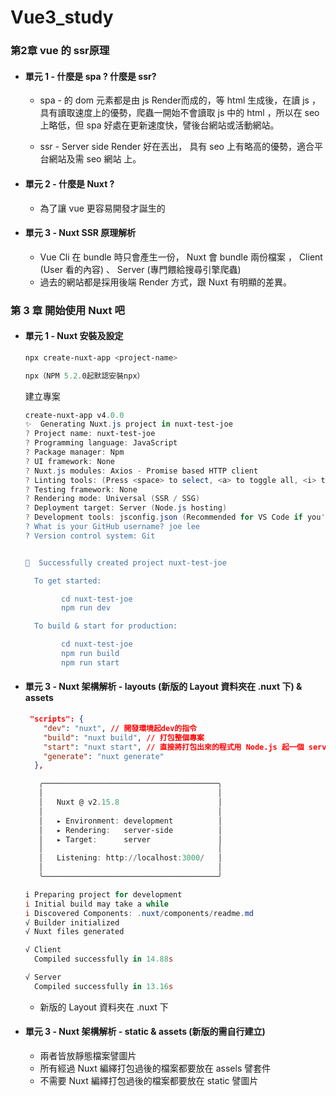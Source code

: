 # Vue3_study

### 第2章 vue 的 ssr原理

- #### 單元 1 - 什麼是 spa ? 什麼是 ssr?

  - spa - 的 dom 元素都是由 js Render而成的，等 html 生成後，在讀 js ，具有讀取速度上的優勢，爬蟲一開始不會讀取 js 中的 html ，所以在 seo 上略低，但 spa 好處在更新速度快，譬後台網站或活動網站。

  - ssr - Server side Render 好在丟出， 具有 seo 上有略高的優勢，適合平台網站及需 seo 網站 上。

- #### 單元 2 - 什麼是 Nuxt ?

  - 為了讓 vue 更容易開發才誕生的

- #### 單元 3 - Nuxt SSR 原理解析

  - Vue Cli 在 bundle 時只會產生一份， Nuxt 會 bundle 兩份檔案 ， Client (User 看的內容) 、 Server (專門餵給搜尋引擎爬蟲)
  - 過去的網站都是採用後端 Render 方式，跟 Nuxt 有明顯的差異。

### 第 3 章 開始使用 Nuxt 吧

- #### 單元 1 - Nuxt 安裝及設定

  ```powershell
  npx create-nuxt-app <project-name>
  
  npx（NPM 5.2.0起默認安裝npx）
  ```

  建立專案

  ```powershell
  create-nuxt-app v4.0.0
  ✨  Generating Nuxt.js project in nuxt-test-joe
  ? Project name: nuxt-test-joe
  ? Programming language: JavaScript
  ? Package manager: Npm
  ? UI framework: None
  ? Nuxt.js modules: Axios - Promise based HTTP client
  ? Linting tools: (Press <space> to select, <a> to toggle all, <i> to invert selection)
  ? Testing framework: None
  ? Rendering mode: Universal (SSR / SSG)
  ? Deployment target: Server (Node.js hosting)
  ? Development tools: jsconfig.json (Recommended for VS Code if you're not using typescript)
  ? What is your GitHub username? joe lee
  ? Version control system: Git
  
  
  🎉  Successfully created project nuxt-test-joe
  
    To get started:
  
          cd nuxt-test-joe
          npm run dev
  
    To build & start for production:
  
          cd nuxt-test-joe
          npm run build
          npm run start
  ```

- #### 單元 3 - Nuxt 架構解析 - layouts (新版的 Layout 資料夾在 .nuxt  下) & assets

  ```json
   "scripts": {
      "dev": "nuxt", // 開發環境起dev的指令
      "build": "nuxt build", // 打包整個專案
      "start": "nuxt start", // 直接將打包出來的程式用 Node.js 起一個 server 服務起來
      "generate": "nuxt generate"
    },
  ```

  ```powershell
     ╭───────────────────────────────────────╮
     │                                       │
     │   Nuxt @ v2.15.8                      │
     │                                       │
     │   ▸ Environment: development          │
     │   ▸ Rendering:   server-side          │
     │   ▸ Target:      server               │
     │                                       │
     │   Listening: http://localhost:3000/   │
     │                                       │
     ╰───────────────────────────────────────╯
  
  i Preparing project for development                                                   17:04:50
  i Initial build may take a while                                                      17:04:50
  i Discovered Components: .nuxt/components/readme.md                                   17:04:50
  √ Builder initialized                                                                 17:04:50
  √ Nuxt files generated                                                                17:04:50
  
  √ Client
    Compiled successfully in 14.88s
  
  √ Server
    Compiled successfully in 13.16s
  ```

  - 新版的 Layout 資料夾在 .nuxt  下

- #### 單元 3 - Nuxt 架構解析 - static & assets (新版的需自行建立)

  - 兩者皆放靜態檔案譬圖片
  - 所有經過 Nuxt 編繹打包過後的檔案都要放在 assels 譬套件
  - 不需要  Nuxt 編繹打包過後的檔案都要放在 static 譬圖片

